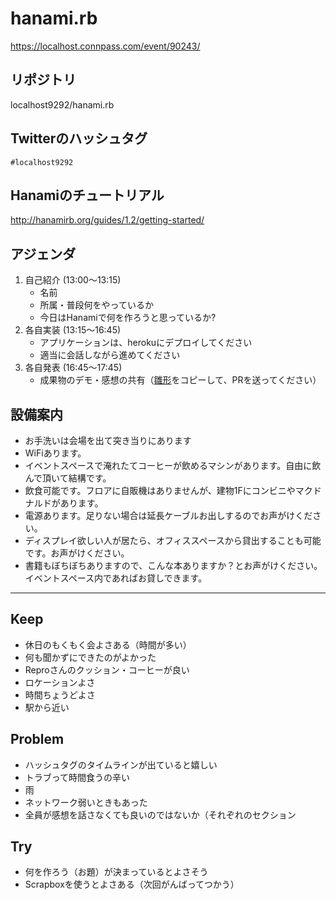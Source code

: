 # hanami.rb

https://localhost.connpass.com/event/90243/

## リポジトリ

localhost9292/hanami.rb

## Twitterのハッシュタグ

`#localhost9292`

## Hanamiのチュートリアル

http://hanamirb.org/guides/1.2/getting-started/

## アジェンダ

1. 自己紹介 (13:00〜13:15)
    - 名前
    - 所属・普段何をやっているか
    - 今日はHanamiで何を作ろうと思っているか?
2. 各自実装 (13:15〜16:45)
    - アプリケーションは、herokuにデプロイしてください
    - 適当に会話しながら進めてください
3. 各自発表 (16:45〜17:45)
    - 成果物のデモ・感想の共有（[雛形](https://github.com/localhost9292/hanami.rb/blob/master/feedback/sample.md)をコピーして、PRを送ってください）

## 設備案内

- お手洗いは会場を出て突き当りにあります
- WiFiあります。
- イベントスペースで淹れたてコーヒーが飲めるマシンがあります。自由に飲んで頂いて結構です。
- 飲食可能です。フロアに自販機はありませんが、建物1Fにコンビニやマクドナルドがあります。
- 電源あります。足りない場合は延長ケーブルお出しするのでお声がけください。
- ディスプレイ欲しい人が居たら、オフィススペースから貸出することも可能です。お声がけください。
- 書籍もぼちぼちありますので、こんな本ありますか？とお声がけください。イベントスペース内であればお貸しできます。

---

## Keep

- 休日のもくもく会よさある（時間が多い）
- 何も聞かずにできたのがよかった
- Reproさんのクッション・コーヒーが良い
- ロケーションよさ
- 時間ちょうどよさ
- 駅から近い

## Problem

- ハッシュタグのタイムラインが出ていると嬉しい
- トラブって時間食うの辛い
- 雨
- ネットワーク弱いときもあった
- 全員が感想を話さなくても良いのではないか（それぞれのセクション

## Try

- 何を作ろう（お題）が決まっているとよさそう
- Scrapboxを使うとよさある（次回がんばってつかう）
